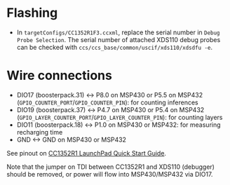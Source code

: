 # Flashing

* In `targetConfigs/CC1352R1F3.ccxml`, replace the serial number in `Debug Probe Selection`. The serial number of attached XDS110 debug probes can be checked with `ccs/ccs_base/common/uscif/xds110/xdsdfu -e`.

# Wire connections

* DIO17 (boosterpack.31) <-> P8.0 on MSP430 or P5.5 on MSP432 (`GPIO_COUNTER_PORT`/`GPIO_COUNTER_PIN`): for counting inferences
* DIO19 (boosterpack.37) <-> P4.7 on MSP430 or P5.4 on MSP432 (`GPIO_LAYER_COUNTER_PORT`/`GPIO_LAYER_COUNTER_PIN`): for counting layers
* DIO11 (boosterpack.18) <-> P1.0 on MSP430 or MSP432: for measuring recharging time
* GND <-> GND on MSP430 or MSP432

See pinout on [CC1352R1 LaunchPad Quick Start Guide](https://www.ti.com/lit/ml/swru525e/swru525e.pdf).

Note that the jumper on TDI between CC1352R1 and XDS110 (debugger) should be removed, or power will flow into MSP430/MSP432 via DIO17.
